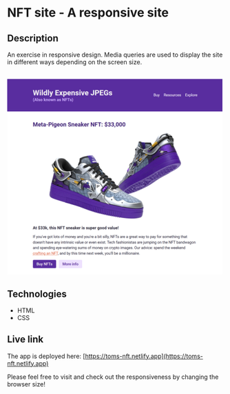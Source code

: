 # NFT site - A responsive site

## Description
An exercise in responsive design. Media queries are used to display the site in different ways depending on the screen size. 

<br/>
<img src="responsive-site.png" alt="Screenshot." width="500px"/>

## Technologies
- HTML
- CSS

## Live link
The app is deployed here:
[https://toms-nft.netlify.app](https://toms-nft.netlify.app)

Please feel free to visit and check out the responsiveness by changing the browser size!
